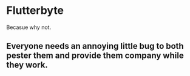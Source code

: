 # Flutterbyte

Becasue why not.

## Everyone needs an annoying little bug to both pester them and provide them company while they work.
